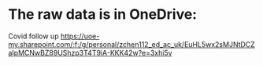 # The raw data is in OneDrive:

Covid follow up https://uoe-my.sharepoint.com/:f:/g/personal/zchen112_ed_ac_uk/EuHL5wx2sMJNtDCZaIpMCNwBZ89UShzp3T4T9iA-KKK42w?e=3xhi5v
